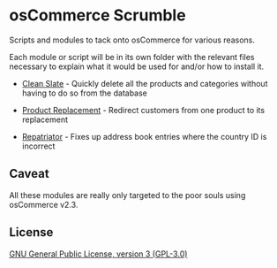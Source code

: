 # osCommerce Scrumble

Scripts and modules to tack onto osCommerce for various reasons.

Each module or script will be in its own folder with the relevant files necessary to 
explain what it would be used for and/or how to install it. 

- [Clean Slate](/clean-slate) - Quickly delete all the products and categories
  without having to do so from the database

- [Product Replacement](/product-replacement) - Redirect customers from one product 
  to its replacement 

- [Repatriator](/repatriator) - Fixes up address book entries where the country ID
  is incorrect 
  
## Caveat

All these modules are really only targeted to the poor souls using osCommerce v2.3.

## License

[GNU General Public License, version 3 (GPL-3.0)](http://opensource.org/licenses/gpl-3.0.html)